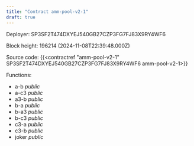 ```yaml
---
title: "Contract amm-pool-v2-1"
draft: true
---
```

Deployer: SP3SF2T474DXYEJ540GB27CZP3FG7FJ83X9RY4WF6


 



Block height: 196214 (2024-11-08T22:39:48.000Z)

Source code: {{<contractref "amm-pool-v2-1" SP3SF2T474DXYEJ540GB27CZP3FG7FJ83X9RY4WF6 amm-pool-v2-1>}}

Functions:

* a-b _public_
* a-c3 _public_
* a3-b _public_
* b-a _public_
* b-a3 _public_
* b-c3 _public_
* c3-a _public_
* c3-b _public_
* joker _public_
